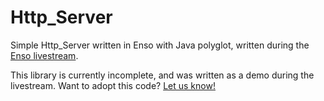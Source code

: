 # Http_Server
Simple Http_Server written in Enso with Java polyglot, written during the [Enso livestream](https://twitch.tv/enso_org).

This library is currently incomplete, and was written as a demo during the livestream. Want to adopt this code? [Let us know!](https://discord.gg/enso)
